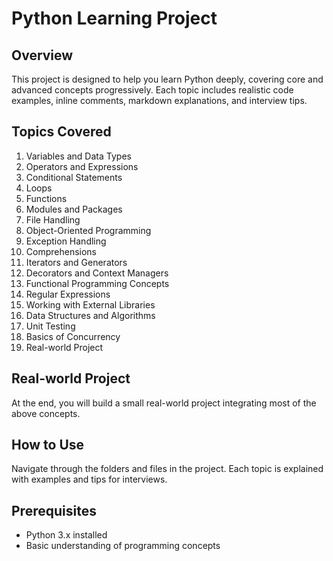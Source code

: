 # Python Learning Project

## Overview
This project is designed to help you learn Python deeply, covering core and advanced concepts progressively. Each topic includes realistic code examples, inline comments, markdown explanations, and interview tips.

## Topics Covered
1. Variables and Data Types
2. Operators and Expressions
3. Conditional Statements
4. Loops
5. Functions
6. Modules and Packages
7. File Handling
8. Object-Oriented Programming
9. Exception Handling
10. Comprehensions
11. Iterators and Generators
12. Decorators and Context Managers
13. Functional Programming Concepts
14. Regular Expressions
15. Working with External Libraries
16. Data Structures and Algorithms
17. Unit Testing
18. Basics of Concurrency
19. Real-world Project

## Real-world Project
At the end, you will build a small real-world project integrating most of the above concepts.

## How to Use
Navigate through the folders and files in the project. Each topic is explained with examples and tips for interviews.

## Prerequisites
- Python 3.x installed
- Basic understanding of programming concepts